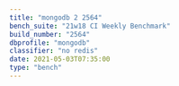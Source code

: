 ```yaml
---
title: "mongodb 2 2564"
bench_suite: "21w18 CI Weekly Benchmark"
build_number: "2564"
dbprofile: "mongodb"
classifier: "no redis"
date: 2021-05-03T07:35:00
type: "bench"
---
```

